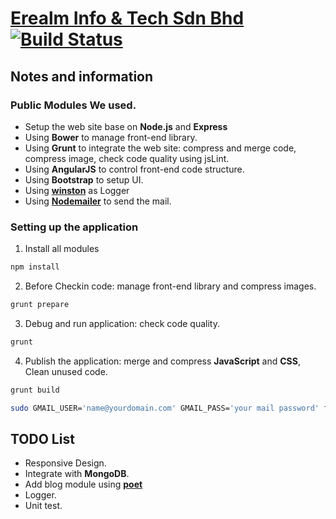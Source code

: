 # [Erealm Info & Tech Sdn Bhd](http://www.erealm.cn)[![Build Status](https://travis-ci.org/Erealm-Tech/HomeSite.svg?branch=master)](http://travis-ci.org/Erealm-Tech/HomeSite)

## Notes and information
### Public Modules We used.
* Setup the web site base on **Node.js** and **Express**
* Using **Bower** to manage front-end library.
* Using **Grunt** to integrate the web site: compress and merge code, compress image, check code quality using jsLint.
* Using **AngularJS** to control front-end code structure.
* Using **Bootstrap** to setup UI.
* Using [**winston**](https://github.com/flatiron/winston) as Logger
* Using [**Nodemailer**](https://github.com/andris9/Nodemailer) to send the mail.

### Setting up the application
 1. Install all modules
```bash
npm install
```
 2. Before Checkin code: manage front-end library and compress images.
```bash
grunt prepare
```
 3. Debug and run application: check code quality.
```bash
grunt
```
 4. Publish the application: merge and compress **JavaScript** and **CSS**, Clean unused code.
```bash
grunt build
``` 
```bash
sudo GMAIL_USER='name@yourdomain.com' GMAIL_PASS='your mail password' forever app.js
``` 

## TODO List
* Responsive Design.
* Integrate with **MongoDB**.
* Add blog module using [**poet**](https://github.com/jsantell/poet)
* Logger.
* Unit test.
